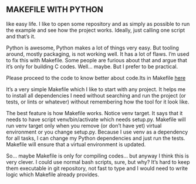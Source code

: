 ## MAKEFILE WITH PYTHON

 like easy life. I like to open some repository and as simply as possible to run the example and see how the project works. Ideally, just calling one script and that’s it.

Python is awesome, Python makes a lot of things very easy. But tooling around, mostly packaging, is not working well. It has a lot of flaws. I’m used to fix this with Makefile. Some people are furious about that and argue that it’s only for building C codes. Well… maybe. But I prefer to be practical.

Please proceed to the code to know better about code.Its in Makefile [here](https://github.com/aadityachapagain/python-project-managing-guide/blob/master/packaging_tool/Makefile)

It’s a very simple Makefile which I like to start with any project. It helps me to install all dependencies I need without searching and run the project (or tests, or lints or whatever) without remembering how the tool for it look like.

The best feature is how Makefile works. Notice venv target. It says that it needs to have script venv/bin/activate which needs setup.py. Makefile will run venv target only when you remove (or don’t have yet) virtual environment or you change setup.py. Because I use venv as a dependency for all tasks, I can change my Python dependencies and just run the tests. Makefile will ensure that a virtual environment is updated.

So… maybe Makefile is only for compiling codes… but anyway I think this is very clever. I could use normal bash scripts, sure, but why? It’s hard to keep them executable in git repository, not fast to type and I would need to write logic which Makefile already provides.
